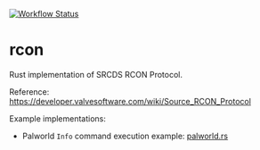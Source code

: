 [![Workflow Status](https://github.com/tukeJonny/rcon-rs/workflows/Test/badge.svg)](https://github.com/tukeJonny/rcon-rs/actions?query=workflow%3A%22Test%22)

# rcon

Rust implementation of SRCDS RCON Protocol.

Reference: https://developer.valvesoftware.com/wiki/Source_RCON_Protocol

Example implementations:
- Palworld `Info` command execution example: [palworld.rs](https://github.com/tukeJonny/rcon-rs/blob/master/examples/palworld.rs)
